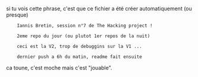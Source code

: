 si tu vois cette phrase, c'est que ce fichier a été créer automatiquement
(ou presque)

		Iannis Bretin, session n°7 de The Hacking project !		

		2eme repo du jour (ou plutot 1er repos de la nuit)

		ceci est la V2, trop de debuggins sur la V1 ...

		dernier push a 6h du matin, readme fait ensuite




ca toune, c'est moche mais c'est "jouable".